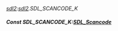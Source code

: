 _[sdl2](../../modules/sdl2/sdl2-module.md):[sdl2](../../modules/sdl2/sdl2-module.md).SDL\_SCANCODE\_K_
##### Const SDL\_SCANCODE\_K:[SDL_Scancode](../../modules/sdl2/sdl2-sdl_scancode.md)
